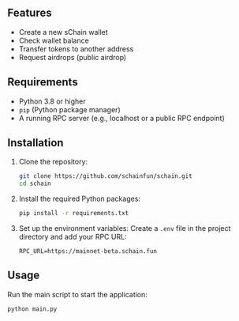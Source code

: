 ## Features
- Create a new sChain wallet
- Check wallet balance
- Transfer tokens to another address
- Request airdrops (public airdrop)

## Requirements
- Python 3.8 or higher
- `pip` (Python package manager)
- A running RPC server (e.g., localhost or a public RPC endpoint)

## Installation

1. Clone the repository:
    ```bash
    git clone https://github.com/schainfun/schain.git
    cd schain
    ```

2. Install the required Python packages:
    ```bash
    pip install -r requirements.txt
    ```

3. Set up the environment variables:
    Create a `.env` file in the project directory and add your RPC URL:
    ```env
    RPC_URL=https://mainnet-beta.schain.fun
    ```

## Usage

Run the main script to start the application:
```bash
python main.py
